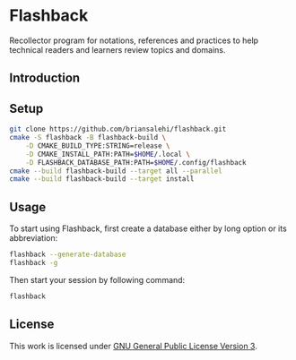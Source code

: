 # Flashback

Recollector program for notations, references and practices to
help technical readers and learners review topics and domains.

## Introduction

## Setup

```sh
git clone https://github.com/briansalehi/flashback.git
cmake -S flashback -B flashback-build \
    -D CMAKE_BUILD_TYPE:STRING=release \
    -D CMAKE_INSTALL_PATH:PATH=$HOME/.local \
    -D FLASHBACK_DATABASE_PATH:PATH=$HOME/.config/flashback
cmake --build flashback-build --target all --parallel
cmake --build flashback-build --target install
```

## Usage

To start using Flashback, first create a database either by
long option or its abbreviation:

```sh
flashback --generate-database
flashback -g
```

Then start your session by following command:

```sh
flashback
```

## License

This work is licensed under [GNU General Public License Version 3](LICENSE.md).
